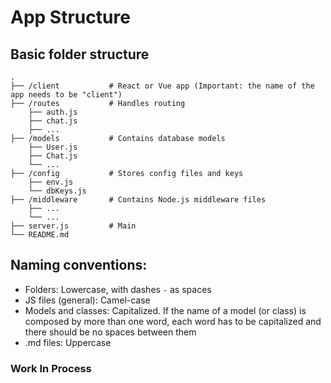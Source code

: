 # App Structure

## Basic folder structure

    .
    ├── /client           # React or Vue app (Important: the name of the app needs to be "client")
    ├── /routes           # Handles routing
        ├── auth.js
        ├── chat.js
        ├── ...
    ├── /models           # Contains database models
        ├── User.js
        ├── Chat.js
        └── ...
    ├── /config           # Stores config files and keys
        ├── env.js
        └── dbKeys.js
    ├── /middleware       # Contains Node.js middleware files
        ├── ...
        └── ...
    ├── server.js         # Main
    └── README.md

## Naming conventions:
* Folders: Lowercase, with dashes `-` as spaces
* JS files (general): Camel-case
* Models and classes: Capitalized. If the name of a model (or class) is composed by more than one word, each word has to be capitalized and there should be no spaces between them
* .md files: Uppercase

### Work In Process
    
